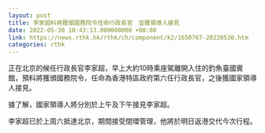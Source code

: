 ```yaml
---
layout: post
title: 李家超料將獲頒國務院令任命行政長官　並獲領導人接見
date: 2022-05-30 10:43:13.000000000 +08:00
link: https://news.rthk.hk/rthk/ch/component/k2/1650767-20220530.htm
categories: rthk
---
```


正在北京的候任行政長官李家超，早上大約10時乘座駕離開入住的釣魚臺國賓館，預料將獲頒國務院令，任命為香港特區政府第六任行政長官，之後獲國家領導人接見。

據了解，國家領導人將分別於上午及下午接見李家超。

李家超已於上周六抵達北京，期間接受閉環管理，他將於明日返港交代今次行程。
